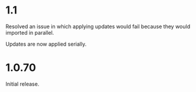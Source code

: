 # 1.1

Resolved an issue in which applying updates would fail because they would imported in parallel.

Updates are now applied serially.

# 1.0.70

Initial release.